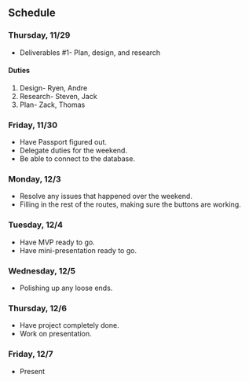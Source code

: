 ## Schedule
### Thursday, 11/29
- Deliverables #1- Plan, design, and research
#### Duties
1. Design- Ryen, Andre
2. Research- Steven, Jack
3. Plan- Zack, Thomas
### Friday, 11/30
- Have Passport figured out.
- Delegate duties for the weekend.
- Be able to connect to the database.
### Monday, 12/3
- Resolve any issues that happened over the weekend.
- Filling in the rest of the routes, making sure the buttons are working.

### Tuesday, 12/4
- Have MVP ready to go.
- Have mini-presentation ready to go.

### Wednesday, 12/5
- Polishing up any loose ends.

### Thursday, 12/6
- Have project completely done.
- Work on presentation.

### Friday, 12/7
- Present
